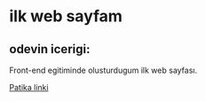 # **ilk web sayfam**

## odevin icerigi:
Front-end egitiminde olusturdugum ilk web sayfası.

[Patika linki](www.patika.dev )